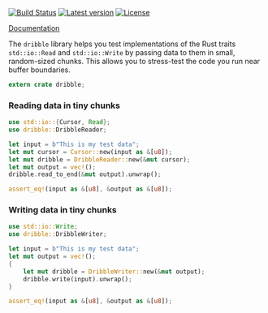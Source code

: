 [![Build Status](https://travis-ci.org/emk/dribble-rs.svg?branch=master)](https://travis-ci.org/emk/dribble-rs) [![Latest version](https://img.shields.io/crates/v/dribble.svg)](https://crates.io/crates/dribble) [![License](https://img.shields.io/crates/l/dribble.svg)](https://crates.io/crates/dribble)

[Documentation](http://emk.github.io/dribble-rs/dribble/index.html)

The `dribble` library helps you test implementations of the Rust traits
`std::io::Read` and `std::io::Write` by passing data to them in small,
random-sized chunks.  This allows you to stress-test the code you run near
buffer boundaries.

```rust
extern crate dribble;
```

### Reading data in tiny chunks

```rust
use std::io::{Cursor, Read};
use dribble::DribbleReader;

let input = b"This is my test data";
let mut cursor = Cursor::new(input as &[u8]);
let mut dribble = DribbleReader::new(&mut cursor);
let mut output = vec!();
dribble.read_to_end(&mut output).unwrap();

assert_eq!(input as &[u8], &output as &[u8]);
```

### Writing data in tiny chunks

```rust
use std::io::Write;
use dribble::DribbleWriter;

let input = b"This is my test data";
let mut output = vec!();
{
    let mut dribble = DribbleWriter::new(&mut output);
    dribble.write(input).unwrap();
}

assert_eq!(input as &[u8], &output as &[u8]);
```
